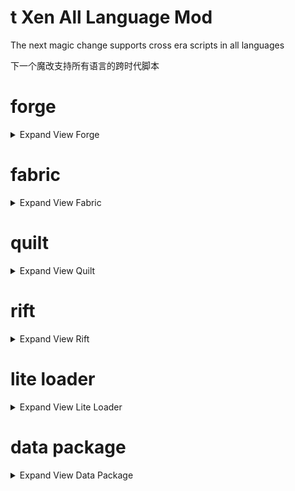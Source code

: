 # t Xen All Language Mod
The next magic change supports cross era scripts in all languages

下一个魔改支持所有语言的跨时代脚本

# forge

<details>
<summary>Expand View Forge</summary>
<span>

- [ ] java
- [ ] R
- [ ] python
- [ ] C
- [ ] C++
- [ ] tXenScript
- [ ] js
- [ ] json
- [ ] vb
- [ ] c#
- [ ] F#
- [ ] golang
- [ ] lua
- [ ] Ruby

</span>
</details>



# fabric

<details>
<summary>Expand View Fabric</summary>
<span>

- [ ] java
- [ ] R
- [ ] python
- [ ] C
- [ ] C++
- [ ] tXenScript
- [ ] js
- [ ] json
- [ ] vb
- [ ] c#
- [ ] F#
- [ ] golang
- [ ] lua
- [ ] Ruby

</span>
</details>

# quilt

<details>
<summary>Expand View Quilt</summary>
<span>

- [ ] java
- [ ] R
- [ ] python
- [ ] C
- [ ] C++
- [ ] tXenScript
- [ ] js
- [ ] json
- [ ] vb
- [ ] c#
- [ ] F#
- [ ] golang
- [ ] lua
- [ ] Ruby

</span>
</details>

# rift

<details>
<summary>Expand View Rift</summary>
<span>

- [ ] java
- [ ] R
- [ ] python
- [ ] C
- [ ] C++
- [ ] tXenScript
- [ ] js
- [ ] json
- [ ] vb
- [ ] c#
- [ ] F#
- [ ] golang
- [ ] lua
- [ ] Ruby

</span>
</details>

# lite loader

<details>
<summary>Expand View Lite Loader</summary>
<span>

- [ ] java
- [ ] R
- [ ] python
- [ ] C
- [ ] C++
- [ ] tXenScript
- [ ] js
- [ ] json
- [ ] vb
- [ ] c#
- [ ] F#
- [ ] golang
- [ ] lua
- [ ] Ruby

</span>
</details>

# data package

<details>
<summary>Expand View Data Package</summary>
<span>

- [ ] java
- [ ] R
- [ ] python
- [ ] C
- [ ] C++
- [ ] tXenScript
- [ ] js
- [ ] json
- [ ] vb
- [ ] c#
- [ ] F#
- [ ] golang
- [ ] lua
- [ ] Ruby

</span>
</details>